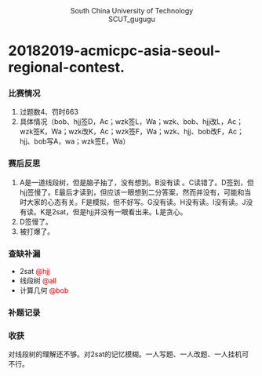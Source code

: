 <center> South China University of Technology </center> 
<center> SCUT_gugugu </center>

# 20182019-acmicpc-asia-seoul-regional-contest. 

### 比赛情况

1. 过题数4、罚时663
2. 具体情况（bob、hjj签D，Ac；wzk签L，Wa；wzk、bob、hjj改L，Ac；wzk签K，Wa；wzk改K，Ac；wzk签F，Wa；wzk、hjj、bob改F，Ac；hjj、bob写A，wa；wzk签E，Wa）

### 赛后反思

1. A是一道线段树，但是脑子抽了，没有想到。B没有读 。C读错了。D签到，但hjj签慢了。E最后才读到，但应该一眼想到二分答案，然而并没有，可能和当时大家的心态有关。F是模拟，但不好写。G没有读。H没有读。I没有读。J没有读。K是2sat，但是hjj并没有一眼看出来。L是贪心。
2. D签慢了。
3. 被打爆了。

### 查缺补漏

- 2sat <font color="#dd0000">@hjj</font>
- 线段树 <font color="#dd0000">@all </font>
- 计算几何 <font color="#dd0000">@bob</font>

### 补题记录

### 收获

对线段树的理解还不够。对2sat的记忆模糊。一人写题、一人改题、一人挂机可不行。